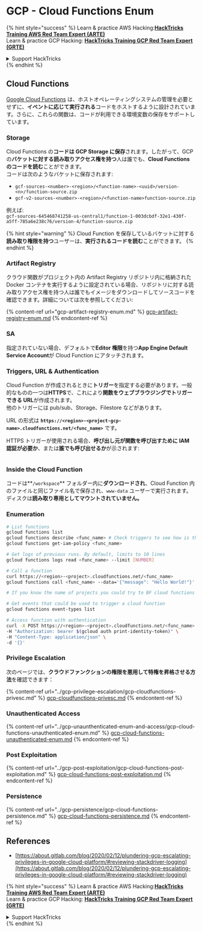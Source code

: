 # GCP - Cloud Functions Enum

{% hint style="success" %}
Learn & practice AWS Hacking:<img src="/.gitbook/assets/image.png" alt="" data-size="line">[**HackTricks Training AWS Red Team Expert (ARTE)**](https://training.hacktricks.xyz/courses/arte)<img src="/.gitbook/assets/image.png" alt="" data-size="line">\
Learn & practice GCP Hacking: <img src="/.gitbook/assets/image (2).png" alt="" data-size="line">[**HackTricks Training GCP Red Team Expert (GRTE)**<img src="/.gitbook/assets/image (2).png" alt="" data-size="line">](https://training.hacktricks.xyz/courses/grte)

<details>

<summary>Support HackTricks</summary>

* Check the [**subscription plans**](https://github.com/sponsors/carlospolop)!
* **Join the** 💬 [**Discord group**](https://discord.gg/hRep4RUj7f) or the [**telegram group**](https://t.me/peass) or **follow** us on **Twitter** 🐦 [**@hacktricks\_live**](https://twitter.com/hacktricks\_live)**.**
* **Share hacking tricks by submitting PRs to the** [**HackTricks**](https://github.com/carlospolop/hacktricks) and [**HackTricks Cloud**](https://github.com/carlospolop/hacktricks-cloud) github repos.

</details>
{% endhint %}

## Cloud Functions <a href="#reviewing-cloud-functions" id="reviewing-cloud-functions"></a>

[Google Cloud Functions](https://cloud.google.com/functions/) は、ホストオペレーティングシステムの管理を必要とせずに、**イベントに応じて実行される**コードをホストするように設計されています。さらに、これらの関数は、コードが利用できる環境変数の保存をサポートしています。

### Storage

Cloud Functions の**コードは GCP Storage に保存**されます。したがって、GCP の**バケットに対する読み取りアクセス権を持つ**人は誰でも、**Cloud Functions のコードを読む**ことができます。\
コードは次のようなバケットに保存されます:

* `gcf-sources-<number>-<region>/<function-name>-<uuid>/version-<n>/function-source.zip`
* `gcf-v2-sources-<number>-<region>/<function-name>function-source.zip`

例えば:\
`gcf-sources-645468741258-us-central1/function-1-003dcbdf-32e1-430f-a5ff-785a6e238c76/version-4/function-source.zip`

{% hint style="warning" %}
Cloud Function を保存しているバケットに対する**読み取り権限を持つ**ユーザーは、**実行されるコードを読む**ことができます。
{% endhint %}

### Artifact Registry

クラウド関数がプロジェクト内の Artifact Registry リポジトリ内に格納された Docker コンテナを実行するように設定されている場合、リポジトリに対する読み取りアクセス権を持つ人は誰でもイメージをダウンロードしてソースコードを確認できます。詳細については次を参照してください:

{% content-ref url="gcp-artifact-registry-enum.md" %}
[gcp-artifact-registry-enum.md](gcp-artifact-registry-enum.md)
{% endcontent-ref %}

### SA

指定されていない場合、デフォルトで**Editor 権限**を持つ**App Engine Default Service Account**が Cloud Function にアタッチされます。

### Triggers, URL & Authentication

Cloud Function が作成されるときに**トリガー**を指定する必要があります。一般的なものの一つは**HTTPS**で、これにより**関数をウェブブラウジングでトリガーできる URL**が作成されます。\
他のトリガーには pub/sub、Storage、Filestore などがあります。

URL の形式は **`https://<region>-<project-gcp-name>.cloudfunctions.net/<func_name>`** です。

HTTPS トリガーが使用される場合、**呼び出し元が関数を呼び出すために IAM 認証が必要か**、または**誰でも呼び出せるか**が示されます:

<figure><img src="../../../.gitbook/assets/image (19).png" alt=""><figcaption></figcaption></figure>

### Inside the Cloud Function

コードは**`/workspace`** フォルダー内に**ダウンロードされ**、Cloud Function 内のファイルと同じファイル名で保存され、`www-data` ユーザーで実行されます。\
ディスクは**読み取り専用としてマウントされていません。**

### Enumeration
```bash
# List functions
gcloud functions list
gcloud functions describe <func_name> # Check triggers to see how is this function invoked
gcloud functions get-iam-policy <func_name>

# Get logs of previous runs. By default, limits to 10 lines
gcloud functions logs read <func_name> --limit [NUMBER]

# Call a function
curl https://<region>-<project>.cloudfunctions.net/<func_name>
gcloud functions call <func_name> --data='{"message": "Hello World!"}'

# If you know the name of projects you could try to BF cloud functions names

# Get events that could be used to trigger a cloud function
gcloud functions event-types list

# Access function with authentication
curl -X POST https://<region>-<project>.cloudfunctions.net/<func_name> \
-H "Authorization: bearer $(gcloud auth print-identity-token)" \
-H "Content-Type: application/json" \
-d '{}'
```
### Privilege Escalation

次のページでは、**クラウドファンクションの権限を悪用して特権を昇格させる方法**を確認できます：

{% content-ref url="../gcp-privilege-escalation/gcp-cloudfunctions-privesc.md" %}
[gcp-cloudfunctions-privesc.md](../gcp-privilege-escalation/gcp-cloudfunctions-privesc.md)
{% endcontent-ref %}

### Unauthenticated Access

{% content-ref url="../gcp-unaunthenticated-enum-and-access/gcp-cloud-functions-unauthenticated-enum.md" %}
[gcp-cloud-functions-unauthenticated-enum.md](../gcp-unaunthenticated-enum-and-access/gcp-cloud-functions-unauthenticated-enum.md)
{% endcontent-ref %}

### Post Exploitation

{% content-ref url="../gcp-post-exploitation/gcp-cloud-functions-post-exploitation.md" %}
[gcp-cloud-functions-post-exploitation.md](../gcp-post-exploitation/gcp-cloud-functions-post-exploitation.md)
{% endcontent-ref %}

### Persistence

{% content-ref url="../gcp-persistence/gcp-cloud-functions-persistence.md" %}
[gcp-cloud-functions-persistence.md](../gcp-persistence/gcp-cloud-functions-persistence.md)
{% endcontent-ref %}

## References

* [https://about.gitlab.com/blog/2020/02/12/plundering-gcp-escalating-privileges-in-google-cloud-platform/#reviewing-stackdriver-logging](https://about.gitlab.com/blog/2020/02/12/plundering-gcp-escalating-privileges-in-google-cloud-platform/#reviewing-stackdriver-logging)

{% hint style="success" %}
Learn & practice AWS Hacking:<img src="/.gitbook/assets/image.png" alt="" data-size="line">[**HackTricks Training AWS Red Team Expert (ARTE)**](https://training.hacktricks.xyz/courses/arte)<img src="/.gitbook/assets/image.png" alt="" data-size="line">\
Learn & practice GCP Hacking: <img src="/.gitbook/assets/image (2).png" alt="" data-size="line">[**HackTricks Training GCP Red Team Expert (GRTE)**<img src="/.gitbook/assets/image (2).png" alt="" data-size="line">](https://training.hacktricks.xyz/courses/grte)

<details>

<summary>Support HackTricks</summary>

* [**サブスクリプションプラン**](https://github.com/sponsors/carlospolop)をチェック！
* 💬 [**Discordグループ**](https://discord.gg/hRep4RUj7f)または[**Telegramグループ**](https://t.me/peass)に参加するか、**Twitter** 🐦 [**@hacktricks\_live**](https://twitter.com/hacktricks\_live)をフォローしてください。
* **ハッキングのトリックを共有するには、** [**HackTricks**](https://github.com/carlospolop/hacktricks)および[**HackTricks Cloud**](https://github.com/carlospolop/hacktricks-cloud)のGitHubリポジトリにPRを提出してください。

</details>
{% endhint %}
